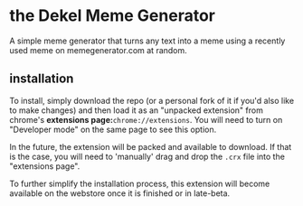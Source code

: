 # the Dekel Meme Generator

A simple meme generator that turns any text into a meme using a recently
used meme on memegenerator.com at random.

## installation

To install, simply download the repo (or a personal fork of it if you'd
also like to make changes) and then load it as an "unpacked extension"
from chrome's **extensions page:**`chrome://extensions`. You will need
to turn on "Developer mode" on the same page to see this option.

In the future, the extension will be packed and available to download.
If that is the case, you will need to 'manually' drag and drop the
`.crx` file into the "extensions page".

To further simplify the installation process, this extension will become
available on the webstore once it is finished or in late-beta.
